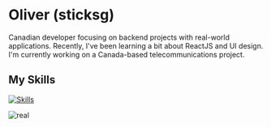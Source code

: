 
# Oliver (sticksg)
Canadian developer focusing on backend projects with real-world applications. Recently, I've been learning a bit about ReactJS and UI design. I'm currently working on a Canada-based telecommunications project.

## My Skills
[![Skills](https://skillicons.dev/icons?i=git,discordjs,html,css,react,js,ts,java,lua,mongodb,nodejs,npm,py)](https://skillicons.dev)

![real](https://pbs.twimg.com/media/GwZ5hIMX0AACrD9?format=jpg&name=large)
